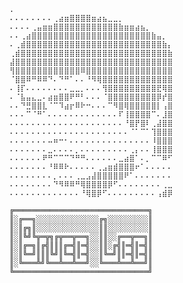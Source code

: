 		.
		⠄⠄⠄⠄⠄⠄⠄⠄⢀⣴⣶⣿⣿⣿⣿⣶⣴⣦⣀⣀⡀
		⠄⠄⠄⠄⢀⣤⣶⣶⣿⣿⣿⣿⣿⣿⣿⣿⣿⣿⣿⣿⣷⣶⣶⣴⣦⡀
		⠄⠄⢀⣴⣿⣿⣿⣿⣿⣿⣿⣿⣿⣿⣿⣿⣿⣿⣿⣿⣿⣿⣿⣿⣿⣿⣷⣤⡀
		⠄⢀⣾⣿⣿⣿⣿⣿⣿⣿⣿⣿⣿⣿⣿⣿⣿⣿⣿⣿⣿⣿⣿⣿⣿⣿⣿⣿⣷⡄
		⢀⣾⣿⣿⣿⣿⣿⣿⣿⣿⣿⣿⣿⣿⣿⣿⣿⣿⣿⣿⣿⣿⣿⣿⣿⣿⣿⣿⣿⣷
		⣼⣿⣿⣿⣿⣿⣿⣿⣿⣿⣿⣿⣿⣿⣿⣿⣿⣿⣿⣿⣿⣿⣿⣿⣿⣿⣿⣿⣿⣿
		⢻⣿⣿⣿⣿⣿⣿⣿⣿⣿⣿⣿⣿⠿⣿⣿⣿⣿⣿⣿⣿⣿⣿⣿⣿⣿⣿⣿⣿⣿
		⠈⣿⣿⠿⠛⠿⠿⠙⠄⠙⠛⠁⠄⠄⠘⠻⢿⣿⣿⣿⣿⣿⣿⣿⣿⣿⣿⣿⣿⣿
		⠄⢸⡏⠄⠄⠄⠄⠄⠄⠄⠄⣀⣀⡀⠄⠄⠄⢻⣿⣿⣿⣿⣿⣿⣿⣿⣿⣟⢿⣿
		⠄⠈⣧⣤⣄⣀⠄⣴⣶⣿⣿⠟⠛⠃⠄⠄⠄⠈⣿⣿⣿⣿⣿⣿⣿⣿⣿⡿⡞⣿
		⠄⠄⠙⣛⣿⣿⣇⠈⠉⠹⣴⡖⠿⠗⠒⠄⠄⠄⠉⠻⣿⢿⣿⣿⣿⣿⣿⡇⢠⣿
		⠄⠄⠄⠉⠈⠛⠁⠄⠄⠄⠄⠄⠄⠄⠄⠄⠄⠄⠄⠄⠏⢸⣿⣿⣿⣿⠉⠄⣸⣿
		⠄⠄⠄⠄⠄⠄⠄⠄⠄⠄⠄⠄⠄⠄⠄⠄⠄⠄⠄⠄⠄⠘⣿⡟⣿⠇⢀⣼⣿⣿
		⠄⠄⠄⠄⠄⠄⠄⠄⠄⠄⠄⠄⠄⠄⠄⠄⠄⠄⠄⠄⠄⠄⠈⠁⠉⠁⢹⣿⣿⣿
		⠄⠄⠄⠄⠄⠄⠄⠤⠶⠒⠂⠄⠄⠄⠄⠄⠄⠄⠄⠄⠄⠄⠄⠄⠄⠄⠸⣿⣿⣿
		⠄⠄⠄⠄⠄⠄⠄⣀⠄⠄⠄⠄⡀⠄⠄⠄⠄⠄⠄⠄⠄⠄⢀⡄⠄⠄⢸⣿⣿⣿
		⠄⠄⠄⠄⠄⠄⠟⠛⠉⠉⠉⠙⠛⠛⠄⠄⠄⠄⠄⠄⣀⣴⣿⠁⠄⡀⠉⠉⠿⠋
		⠄⠄⠄⠄⠄⠄⠄⠘⠿⠿⠗⠄⠄⠄⠄⠄⢀⣠⣶⣾⣿⣿⣿⠖⠁⠄⠄⠄⠄⠄
		⠄⠄⠄⠄⠄⠄⠄⠄⡀⠄⠄⠄⢀⣀⣠⣼⣿⣿⣿⣿⣿⠟⠁⠄⠄⠄⠄⠄⠄⠄
		⠄⠄⠄⠄⠄⠄⠄⠄⠙⠻⠿⠿⠛⢿⣿⣿⣿⣿⡿⠋⠄⠄⠄⠄⠄⠄⠄⠄⢀⣀
		⠄⠄⠄⠄⠄⠄⠄⠄⠄⠄⠄⠄⠄⠘⢿⣿⡿⠋⠄⠄⠄⠄⠄⠄⠄⠄⠄⢠⣾⡿
		
		╔══════════════════════════════╗
		║░╔══╗░░░░░░░░░░░░░░╔╗░░░░░░░░░║
		║░║╔╗║░░░░░░░░░░░░░░║║░░░░░░░░░║
		║░║╚╝╚╦═╦╗╔╦══╦══╗░░║║░░╔══╦══╗║
		║░║╔═╗║╔╣║║║╔═╣║═╣░░║║░╔╣║═╣║═╣║
		║░║╚═╝║║║╚╝║╚═╣║═╣░░║╚═╝║║═╣║═╣║
		║░╚═══╩╝╚══╩══╩══╝░░╚═══╩══╩══╝║
		╚══════════════════════════════╝
